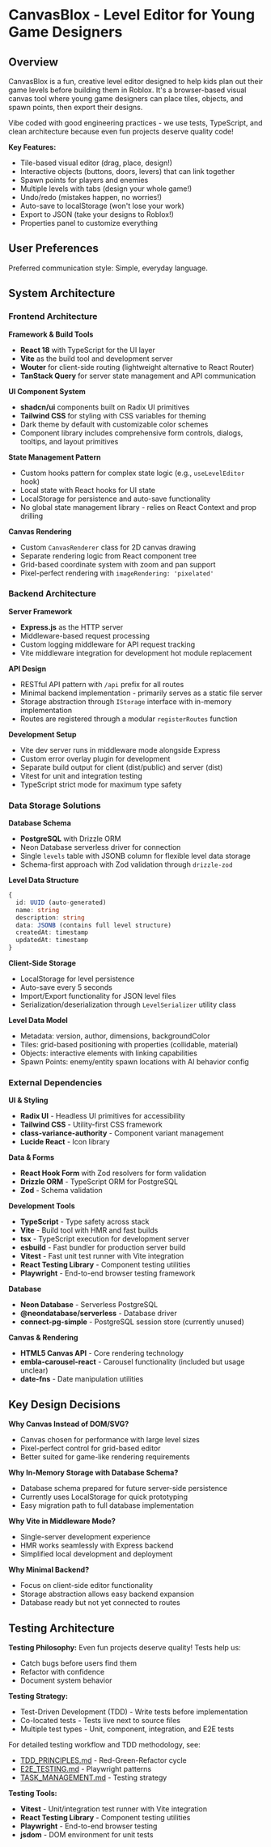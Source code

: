 # CanvasBlox - Level Editor for Young Game Designers

## Overview

CanvasBlox is a fun, creative level editor designed to help kids plan out their game levels before building them in Roblox. It's a browser-based visual canvas tool where young game designers can place tiles, objects, and spawn points, then export their designs.

Vibe coded with good engineering practices - we use tests, TypeScript, and clean architecture because even fun projects deserve quality code!

**Key Features:**
- Tile-based visual editor (drag, place, design!)
- Interactive objects (buttons, doors, levers) that can link together
- Spawn points for players and enemies
- Multiple levels with tabs (design your whole game!)
- Undo/redo (mistakes happen, no worries!)
- Auto-save to localStorage (won't lose your work)
- Export to JSON (take your designs to Roblox!)
- Properties panel to customize everything

## User Preferences

Preferred communication style: Simple, everyday language.

## System Architecture

### Frontend Architecture

**Framework & Build Tools**
- **React 18** with TypeScript for the UI layer
- **Vite** as the build tool and development server
- **Wouter** for client-side routing (lightweight alternative to React Router)
- **TanStack Query** for server state management and API communication

**UI Component System**
- **shadcn/ui** components built on Radix UI primitives
- **Tailwind CSS** for styling with CSS variables for theming
- Dark theme by default with customizable color schemes
- Component library includes comprehensive form controls, dialogs, tooltips, and layout primitives

**State Management Pattern**
- Custom hooks pattern for complex state logic (e.g., `useLevelEditor` hook)
- Local state with React hooks for UI state
- LocalStorage for persistence and auto-save functionality
- No global state management library - relies on React Context and prop drilling

**Canvas Rendering**
- Custom `CanvasRenderer` class for 2D canvas drawing
- Separate rendering logic from React component tree
- Grid-based coordinate system with zoom and pan support
- Pixel-perfect rendering with `imageRendering: 'pixelated'`

### Backend Architecture

**Server Framework**
- **Express.js** as the HTTP server
- Middleware-based request processing
- Custom logging middleware for API request tracking
- Vite middleware integration for development hot module replacement

**API Design**
- RESTful API pattern with `/api` prefix for all routes
- Minimal backend implementation - primarily serves as a static file server
- Storage abstraction through `IStorage` interface with in-memory implementation
- Routes are registered through a modular `registerRoutes` function

**Development Setup**
- Vite dev server runs in middleware mode alongside Express
- Custom error overlay plugin for development
- Separate build output for client (dist/public) and server (dist)
- Vitest for unit and integration testing
- TypeScript strict mode for maximum type safety

### Data Storage Solutions

**Database Schema**
- **PostgreSQL** with Drizzle ORM
- Neon Database serverless driver for connection
- Single `levels` table with JSONB column for flexible level data storage
- Schema-first approach with Zod validation through `drizzle-zod`

**Level Data Structure**
```typescript
{
  id: UUID (auto-generated)
  name: string
  description: string
  data: JSONB (contains full level structure)
  createdAt: timestamp
  updatedAt: timestamp
}
```

**Client-Side Storage**
- LocalStorage for level persistence
- Auto-save every 5 seconds
- Import/Export functionality for JSON level files
- Serialization/deserialization through `LevelSerializer` utility class

**Level Data Model**
- Metadata: version, author, dimensions, backgroundColor
- Tiles: grid-based positioning with properties (collidable, material)
- Objects: interactive elements with linking capabilities
- Spawn Points: enemy/entity spawn locations with AI behavior config

### External Dependencies

**UI & Styling**
- **Radix UI** - Headless UI primitives for accessibility
- **Tailwind CSS** - Utility-first CSS framework
- **class-variance-authority** - Component variant management
- **Lucide React** - Icon library

**Data & Forms**
- **React Hook Form** with Zod resolvers for form validation
- **Drizzle ORM** - TypeScript ORM for PostgreSQL
- **Zod** - Schema validation

**Development Tools**
- **TypeScript** - Type safety across stack
- **Vite** - Build tool with HMR and fast builds
- **tsx** - TypeScript execution for development server
- **esbuild** - Fast bundler for production server build
- **Vitest** - Fast unit test runner with Vite integration
- **React Testing Library** - Component testing utilities
- **Playwright** - End-to-end browser testing framework

**Database**
- **Neon Database** - Serverless PostgreSQL
- **@neondatabase/serverless** - Database driver
- **connect-pg-simple** - PostgreSQL session store (currently unused)

**Canvas & Rendering**
- **HTML5 Canvas API** - Core rendering technology
- **embla-carousel-react** - Carousel functionality (included but usage unclear)
- **date-fns** - Date manipulation utilities

## Key Design Decisions

**Why Canvas Instead of DOM/SVG?**
- Canvas chosen for performance with large level sizes
- Pixel-perfect control for grid-based editor
- Better suited for game-like rendering requirements

**Why In-Memory Storage with Database Schema?**
- Database schema prepared for future server-side persistence
- Currently uses LocalStorage for quick prototyping
- Easy migration path to full database implementation

**Why Vite in Middleware Mode?**
- Single-server development experience
- HMR works seamlessly with Express backend
- Simplified local development and deployment

**Why Minimal Backend?**
- Focus on client-side editor functionality
- Storage abstraction allows easy backend expansion
- Database ready but not yet connected to routes

## Testing Architecture

**Testing Philosophy:**
Even fun projects deserve quality! Tests help us:
- Catch bugs before users find them
- Refactor with confidence
- Document system behavior

**Testing Strategy:**
- Test-Driven Development (TDD) - Write tests before implementation
- Co-located tests - Tests live next to source files
- Multiple test types - Unit, component, integration, and E2E tests

For detailed testing workflow and TDD methodology, see:
- [TDD_PRINCIPLES.md](TDD_PRINCIPLES.md) - Red-Green-Refactor cycle
- [E2E_TESTING.md](E2E_TESTING.md) - Playwright patterns
- [TASK_MANAGEMENT.md](TASK_MANAGEMENT.md) - Testing strategy

**Testing Tools:**
- **Vitest** - Unit/integration test runner with Vite integration
- **React Testing Library** - Component testing utilities
- **Playwright** - End-to-end browser testing
- **jsdom** - DOM environment for unit tests